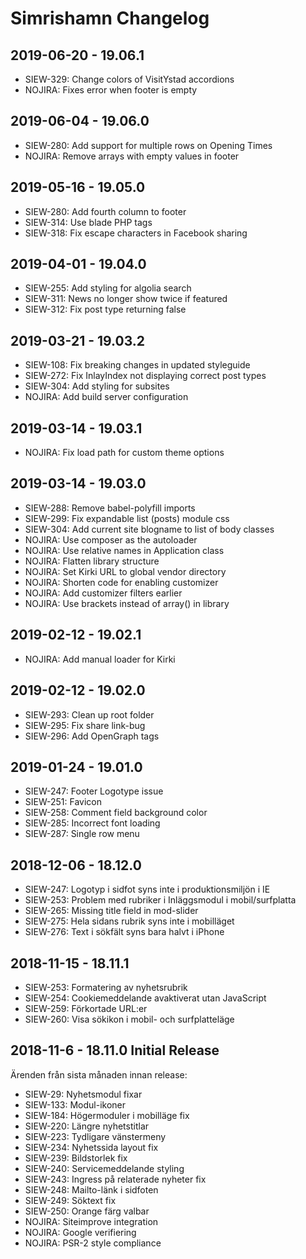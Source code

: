 # Simrishamn Changelog

## 2019-06-20 - 19.06.1
* SIEW-329: Change colors of VisitYstad accordions
* NOJIRA: Fixes error when footer is empty

## 2019-06-04 - 19.06.0
* SIEW-280: Add support for multiple rows on Opening Times
* NOJIRA: Remove arrays with empty values in footer

## 2019-05-16 - 19.05.0
* SIEW-280: Add fourth column to footer
* SIEW-314: Use blade PHP tags
* SIEW-318: Fix escape characters in Facebook sharing

## 2019-04-01 - 19.04.0
* SIEW-255: Add styling for algolia search
* SIEW-311: News no longer show twice if featured
* SIEW-312: Fix post type returning false

## 2019-03-21 - 19.03.2
* SIEW-108: Fix breaking changes in updated styleguide
* SIEW-272: Fix InlayIndex not displaying correct post types
* SIEW-304: Add styling for subsites
* NOJIRA: Add build server configuration

## 2019-03-14 - 19.03.1
* NOJIRA: Fix load path for custom theme options

## 2019-03-14 - 19.03.0
* SIEW-288: Remove babel-polyfill imports
* SIEW-299: Fix expandable list (posts) module css
* SIEW-304: Add current site blogname to list of body classes
* NOJIRA: Use composer as the autoloader
* NOJIRA: Use relative names in Application class
* NOJIRA: Flatten library structure
* NOJIRA: Set Kirki URL to global vendor directory
* NOJIRA: Shorten code for enabling customizer
* NOJIRA: Add customizer filters earlier
* NOJIRA: Use brackets instead of array() in library

## 2019-02-12 - 19.02.1
* NOJIRA: Add manual loader for Kirki

## 2019-02-12 - 19.02.0
* SIEW-293: Clean up root folder
* SIEW-295: Fix share link-bug
* SIEW-296: Add OpenGraph tags

## 2019-01-24 - 19.01.0
* SIEW-247: Footer Logotype issue
* SIEW-251: Favicon
* SIEW-258: Comment field background color
* SIEW-285: Incorrect font loading
* SIEW-287: Single row menu

## 2018-12-06 - 18.12.0
* SIEW-247: Logotyp i sidfot syns inte i produktionsmiljön i IE
* SIEW-253: Problem med rubriker i Inläggsmodul i mobil/surfplatta
* SIEW-265: Missing title field in mod-slider
* SIEW-275: Hela sidans rubrik syns inte i mobilläget
* SIEW-276: Text i sökfält syns bara halvt i iPhone

## 2018-11-15 - 18.11.1
* SIEW-253: Formatering av nyhetsrubrik
* SIEW-254: Cookiemeddelande avaktiverat utan JavaScript
* SIEW-259: Förkortade URL:er
* SIEW-260: Visa sökikon i mobil- och surfplatteläge

## 2018-11-6 - 18.11.0 Initial Release
Ärenden från sista månaden innan release:

* SIEW-29: Nyhetsmodul fixar
* SIEW-133: Modul-ikoner
* SIEW-184: Högermoduler i mobilläge fix
* SIEW-220: Längre nyhetstitlar
* SIEW-223: Tydligare vänstermeny
* SIEW-234: Nyhetssida layout fix
* SIEW-239: Bildstorlek fix
* SIEW-240: Servicemeddelande styling
* SIEW-243: Ingress på relaterade nyheter fix
* SIEW-248: Mailto-länk i sidfoten
* SIEW-249: Söktext fix
* SIEW-250: Orange färg valbar
* NOJIRA: Siteimprove integration
* NOJIRA: Google verifiering
* NOJIRA: PSR-2 style compliance

